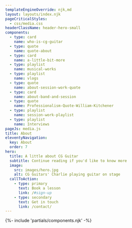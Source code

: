 ```yaml
---
templateEngineOverride: njk,md
layout: layouts/index.njk
pageCriticalStyles:
  - css/media.css
headerClassName: header-hero-small
components:
  - type: card
    name: who-is-cg-guitar
  - type: quote
    name: quote-about
  - type: card
    name: a-little-bit-more
  - type: playlist
    name: musical-works
  - type: playlist
    name: vlogs
  - type: quote
    name: about-session-work-quote
  - type: card
    name: about-band-and-session
  - type: quote
    name: Professionalism-Quote-William-Kitchener
  - type: playlist
    name: session-work-playlist
  - type: playlist
    name: Interviews
pageJs: media.js
title: About
eleventyNavigation:
  key: About
  order: 7
hero:
  title: A little about CG Guitar
  subtitle: Continue reading if you'd like to know more
  image:
    src: images/hero.jpg
    alt: CG Guitars' Charlie playing guitar on stage
  callToAction:
    - type: primary
      text: Book a lesson
      link: /#sign-up
    - type: secondary
      text: Get in touch
      link: /contact/
---
```


<article class="about-section no-padding">
{%- include 'partials/components.njk' -%}
</article>



